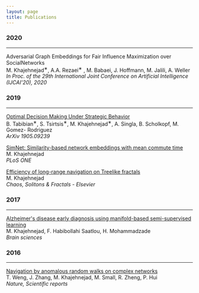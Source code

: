 ```yaml
---
layout: page
title: Publications
---
```

### 2020
---


 Adversarial Graph Embeddings for Fair Influence Maximization over SocialNetworks
  </a> 
 <br />
 M. Khajehnejad<sup>∗</sup>, A.A. Rezaei<sup>∗</sup> , M. Babaei, J. Hoffmann, M. Jalili, A. Weller
<br />
<em>In Proc. of the 29th International Joint Conference on Artificial Intelligence (IJCAI'20), 2020</em>


### 2019
---


<a href="https://arxiv.org/pdf/1905.09239.pdf">Optimal Decision Making Under Strategic Behavior </a> <br />
B. Tabibian<sup>∗</sup>, S. Tsirtsis<sup>∗</sup>, M. Khajehnejad<sup>∗</sup>, A. Singla, B. Scholkopf, M. Gomez- Rodriguez
<br />
<em>ArXiv 1905.09239</em>

<a href="https://journals.plos.org/plosone/article?id=10.1371/journal.pone.0221172">SimNet: Similarity-based network embeddings with mean commute time </a> <br />
M. Khajehnejad<br />
<em>PLoS ONE</em>


<a href="https://www.sciencedirect.com/science/article/pii/S096007791930075X">Efficiency of long-range navigation on Treelike fractals </a> <br />
M. Khajehnejad<br />
<em>Chaos, Solitons & Fractals - Elsevier</em>  

### 2017
---
<a href="https://www.mdpi.com/2076-3425/7/8/109/htm">Alzheimer's disease early diagnosis using manifold-based semi-supervised learning </a> <br />
M. Khajehnejad, F. Habibollahi Saatlou, H. Mohammadzade<br />
<em>Brain sciences</em>

### 2016
---
<a href="https://www.sciencedirect.com/science/article/pii/S096007791930075X">Navigation by anomalous random walks on complex networks </a> <br />
T. Weng, J. Zhang, M. Khajehnejad, M. Small, R. Zheng, P. Hui<br />
<em>Nature, Scientific reports</em> 

<!--
My name is Inigo Montoya. I have the following qualities:

- I rock a great mustache
- I'm extremely loyal to my family

What else do you need?

### my history

To be honest, I'm having some trouble remembering right now, so why don't you just watch [my movie](http://en.wikipedia.org/wiki/The_Princess_Bride_%28film%29) and it will answer **all** your questions. -->
